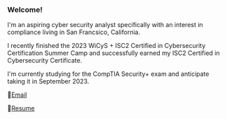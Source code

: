 ### Welcome!

I'm an aspiring cyber security analyst specifically with an interest in compliance living in San Francsico, California.

I recently finished the 2023 WiCyS + ISC2 Certified in Cybersecurity Certification Summer Camp and successfully earned my ISC2 Certified in Cybersecurity Certificate.

I'm currently studying for the CompTIA Security+ exam and anticipate taking it in September 2023.


📧<a href = "mailto:simone.k.christen@gmail.com">Email </a>

📃<a href = "https://drive.google.com/file/d/1h78M_OFMotay1qKi36swdWUbDg2DgPna/view?usp=sharing">Resume</a>


